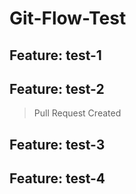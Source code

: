 # Git-Flow-Test

## Feature: test-1

## Feature: test-2
> Pull Request Created

## Feature: test-3

## Feature: test-4